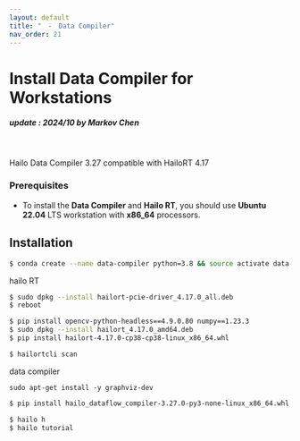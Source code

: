 ```yaml
---
layout: default
title: "　-　Data Compiler"
nav_order: 21
---
```


# Install Data Compiler for Workstations
##### update : 2024/10 by Markov Chen
<br>

Hailo Data Compiler 3.27 compatible with HailoRT 4.17

### Prerequisites

* To install the **Data Compiler** and **Hailo RT**, you should use **Ubuntu 22.04** LTS workstation with **x86_64** processors.
  
## Installation

```bash
$ conda create --name data-compiler python=3.8 && source activate data-compiler 
```
hailo RT
```bash
$ sudo dpkg --install hailort-pcie-driver_4.17.0_all.deb
$ reboot
```
```bash
$ pip install opencv-python-headless==4.9.0.80 numpy==1.23.3
$ sudo dpkg --install hailort_4.17.0_amd64.deb
$ pip install hailort-4.17.0-cp38-cp38-linux_x86_64.whl
```
```bash
$ hailortcli scan
```
data compiler
```
sudo apt-get install -y graphviz-dev
```
```bash
$ pip install hailo_dataflow_compiler-3.27.0-py3-none-linux_x86_64.whl
```
```bash
$ hailo h
$ hailo tutorial
```


